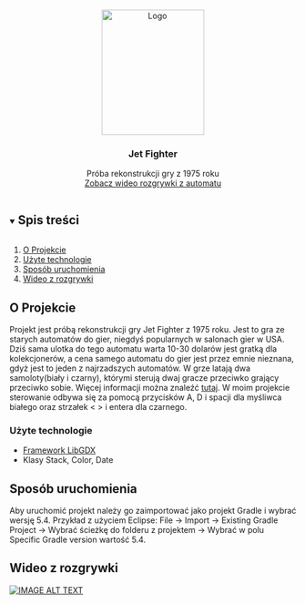 <!-- PROJECT LOGO -->
<br />
<p align="center">
  <a href="https://en.wikipedia.org/wiki/Jet_Fighter_(video_game)">
    <img src="https://flyers.arcade-museum.com/flyers_video/atari/11009001.jpg" alt="Logo" width="180" height="220">
  </a>

  <h3 align="center">Jet Fighter</h3>

  <p align="center">
    Próba rekonstrukcji gry z 1975 roku
    <br />
    <a href="https://www.youtube.com/watch?v=LTnQcxT93SA">Zobacz wideo rozgrywki z automatu</a>
  </p>
</p>



<!-- TABLE OF CONTENTS -->
<details open="open">
  <summary><h2 style="display: inline-block">Spis treści</h2></summary>
  <ol>
    <li>
      <a href="#o-projekcie">O Projekcie</a>
        <li><a href="#użyte-technologie">Użyte technologie</a></li>
    </li>
    <li>
      <a href="#sposób-uruchomienia">Sposób uruchomienia</a>
  </li>
   <li>
      <a href="#wideo-z-rozgrywki">Wideo z rozgrywki</a>
  </li>
  </ol>
</details>



<!-- ABOUT THE PROJECT -->
## O Projekcie

Projekt jest próbą rekonstrukcji gry Jet Fighter z 1975 roku. Jest to gra ze starych automatów do gier, niegdyś popularnych w salonach gier w USA. Dziś sama ulotka do tego automatu warta 10-30 dolarów jest gratką dla kolekcjonerów, a cena samego automatu do gier jest przez emnie nieznana, gdyż jest to jeden z najrzadszych automatów. W grze latają dwa samoloty(biały i czarny), którymi sterują dwaj gracze przeciwko grający przeciwko sobie. Więcej informacji można znaleźć <a href="https://www.arcade-museum.com/game_detail.php?game_id=8232">tutaj</a>. W moim projekcie sterowanie odbywa się za pomocą przycisków A, D i spacji dla myśliwca białego oraz strzałek < > i entera dla czarnego. 

### Użyte technologie

* [Framework LibGDX](https://libgdx.com/dev/)
* Klasy Stack, Color, Date

## Sposób uruchomienia

Aby uruchomić projekt należy go zaimportować jako projekt Gradle i wybrać wersję 5.4.
Przykład z użyciem Eclipse:
File -> Import -> Existing Gradle Project -> Wybrać ścieżkę do folderu z projektem -> Wybrać w polu Specific Gradle version wartość 5.4.

## Wideo z rozgrywki

[![IMAGE ALT TEXT](https://img.youtube.com/vi/RmaOK0SfDqc/0.jpg)](https://www.youtube.com/watch?v=RmaOK0SfDqc "Jet Fighter")
